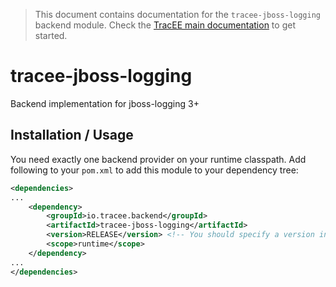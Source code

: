 > This document contains documentation for the `tracee-jboss-logging` backend module. Check the [TracEE main documentation](/README.md) to get started.

# tracee-jboss-logging

Backend implementation for jboss-logging 3+

## Installation / Usage

You need exactly one backend provider on your runtime classpath. Add following to your `pom.xml` to add this module to your dependency tree:

```xml
<dependencies>
...
	<dependency>
		<groupId>io.tracee.backend</groupId>
		<artifactId>tracee-jboss-logging</artifactId>
		<version>RELEASE</version> <!-- You should specify a version instead -->
		<scope>runtime</scope>
	</dependency>
...
</dependencies>
```
